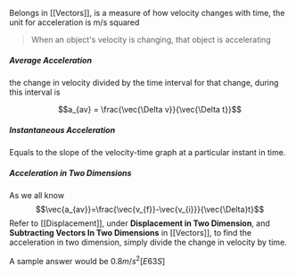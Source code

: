 Belongs in [[Vectors]], is a measure of how velocity changes with time, the unit for acceleration is m/s squared

> When an object's velocity is changing, that object is accelerating

##### Average Acceleration 
the change in velocity divided by the time interval for that change, during this interval is

$$a_{av} = \frac{\vec{\Delta v}}{\vec{\Delta t}}$$
##### Instantaneous Acceleration
Equals to the slope of the velocity-time graph at a particular instant in time.

##### Acceleration in Two Dimensions
As we all know
$$\vec{a_{av}}=\frac{\vec{v_{f}}-\vec{v_{i}}}{\vec{\Delta}t}$$
Refer to [[Displacement]], under **Displacement in Two Dimension**, and **Subtracting Vectors In Two Dimensions** in [[Vectors]], to find the acceleration in two dimension, simply divide the change in velocity by time.

A sample answer would be $0.8m/s^2[E63S]$

